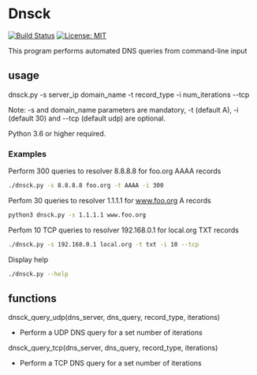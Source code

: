 # Dnsck

[![Build Status](https://travis-ci.com/mark-w-hunter/dnsck.svg?branch=master)](https://travis-ci.com/mark-w-hunter/dnsck)
[![License: MIT](https://img.shields.io/badge/License-MIT-yellow.svg)](https://opensource.org/licenses/MIT)

This program performs automated DNS queries from command-line input

## usage

dnsck.py -s server_ip domain_name -t record_type -i num_iterations --tcp

Note: -s and domain_name parameters are mandatory, -t (default A), -i (default 30) and --tcp (default udp) are optional.

Python 3.6 or higher required.

### Examples

Perform 300 queries to resolver 8.8.8.8 for foo.org AAAA records

```bash
./dnsck.py -s 8.8.8.8 foo.org -t AAAA -i 300
```

Perfom 30 queries to resolver 1.1.1.1 for www.foo.org A records

```bash
python3 dnsck.py -s 1.1.1.1 www.foo.org
```

Perfom 10 TCP queries to resolver 192.168.0.1 for local.org TXT records

```bash
./dnsck.py -s 192.168.0.1 local.org -t txt -i 10 --tcp
```

Display help

```bash
./dnsck.py --help
```

## functions

dnsck_query_udp(dns_server, dns_query, record_type, iterations)

- Perform a UDP DNS query for a set number of iterations  

dnsck_query_tcp(dns_server, dns_query, record_type, iterations)

- Perform a TCP DNS query for a set number of iterations

